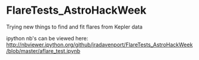 FlareTests_AstroHackWeek
========================

Trying new things to find and fit flares from Kepler data



ipython nb's can be viewed here:
http://nbviewer.ipython.org/github/jradavenport/FlareTests_AstroHackWeek/blob/master/aflare_test.ipynb
